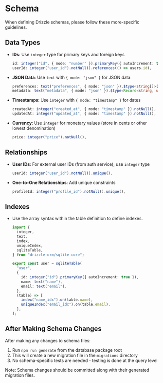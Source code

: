 # Schema

When defining Drizzle schemas, please follow these more-specific guidelines.

## Data Types

- **IDs**: Use `integer` type for primary keys and foreign keys

  ```typescript
  id: integer("id", { mode: "number" }).primaryKey({ autoIncrement: true }),
  userId: integer("user_id").notNull().references(() => users.id),
  ```

- **JSON Data**: Use `text` with `{ mode: "json" }` for JSON data

  ```typescript
  preferences: text("preferences", { mode: "json" }).$type<string[]>(),
  metadata: text("metadata", { mode: "json" }).$type<Record<string, unknown>>(),
  ```

- **Timestamps**: Use `integer` with `{ mode: "timestamp" }` for dates

  ```typescript
  createdAt: integer("created_at", { mode: "timestamp" }).notNull(),
  updatedAt: integer("updated_at", { mode: "timestamp" }).notNull(),
  ```

- **Currency**: Use `integer` for monetary values (store in cents or other lowest denomination)
  ```typescript
  price: integer("price").notNull(),
  ```

## Relationships

- **User IDs**: For external user IDs (from auth service), use `integer` type

  ```typescript
  userId: integer("user_id").notNull().unique(),
  ```

- **One-to-One Relationships**: Add unique constraints
  ```typescript
  profileId: integer("profile_id").notNull().unique(),
  ```

## Indexes

- Use the array syntax within the table definition to define indexes.

  ```typescript
  import {
    integer,
    text,
    index,
    uniqueIndex,
    sqliteTable,
  } from "drizzle-orm/sqlite-core";

  export const user = sqliteTable(
    "user",
    {
      id: integer("id").primaryKey({ autoIncrement: true }),
      name: text("name"),
      email: text("email"),
    },
    (table) => [
      index("name_idx").on(table.name),
      uniqueIndex("email_idx").on(table.email),
    ],
  );
  ```

## After Making Schema Changes

After making any changes to schema files:

1. Run `npm run generate` from the database package root
2. This will create a new migration file in the `migrations` directory
3. No schema-specific tests are needed - testing is done at the query level

Note: Schema changes should be committed along with their generated migration files.
